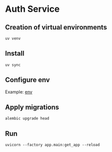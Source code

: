 # Auth Service

## Creation of virtual environments

`uv venv`

## Install

`uv sync`

## Configure env

Example: [env](env.example)

## Apply migrations

`alembic upgrade head`

## Run

`uvicorn --factory app.main:get_app --reload`
